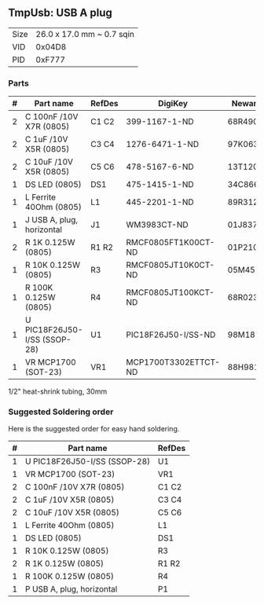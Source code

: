 ## TmpUsb: USB A plug

|      |                           |
|------|---------------------------|
| Size | 26.0 x 17.0 mm ~ 0.7 sqin |
| VID  | 0x04D8                    |
| PID  | 0xF777                    |


### Parts

|  # | Part name                        | RefDes  | DigiKey                    | Newark  |
|---:|----------------------------------|---------|----------------------------|---------|
|  2 | C 100nF /10V X7R (0805)          | C1 C2   | 399-1167-1-ND              | 68R4903 |
|  2 | C 1uF /10V X5R (0805)            | C3 C4   | 1276-6471-1-ND             | 97K0638 |
|  2 | C 10uF /10V X5R (0805)           | C5 C6   | 478-5167-6-ND              | 13T1208 |
|  1 | DS LED (0805)                    | DS1     | 475-1415-1-ND              | 34C8663 |
|  1 | L Ferrite 40Ohm (0805)           | L1      | 445-2201-1-ND              | 89R3121 |
|  1 | J USB A, plug, horizontal        | J1      | WM3983CT-ND                | 01J8375 |
|  2 | R 1K 0.125W (0805)               | R1 R2   | RMCF0805FT1K00CT-ND        | 01P2109 |
|  1 | R 10K 0.125W (0805)              | R3      | RMCF0805JT10K0CT-ND        | 05M4535 |
|  1 | R 100K 0.125W (0805)             | R4      | RMCF0805JT100KCT-ND        | 68R0231 |
|  1 | U PIC18F26J50-I/SS (SSOP-28)     | U1      | PIC18F26J50-I/SS-ND        | 98M1806 |
|  1 | VR MCP1700 (SOT-23)              | VR1     | MCP1700T3302ETTCT-ND       | 88H9817 |

1/2" heat-shrink tubing, 30mm


### Suggested Soldering order

Here is the suggested order for easy hand soldering.

|  # | Part name                        | RefDes  |
|---:|----------------------------------|---------|
|  1 | U PIC18F26J50-I/SS (SSOP-28)     | U1      |
|  1 | VR MCP1700 (SOT-23)              | VR1     |
|  2 | C 100nF /10V X7R (0805)          | C1 C2   |
|  2 | C 1uF /10V X5R (0805)            | C3 C4   |
|  2 | C 10uF /10V X5R (0805)           | C5 C6   |
|  1 | L Ferrite 40Ohm (0805)           | L1      |
|  1 | DS LED (0805)                    | DS1     |
|  1 | R 10K 0.125W (0805)              | R3      |
|  2 | R 1K 0.125W (0805)               | R1 R2   |
|  1 | R 100K 0.125W (0805)             | R4      |
|  1 | P USB A, plug, horizontal        | P1      |
